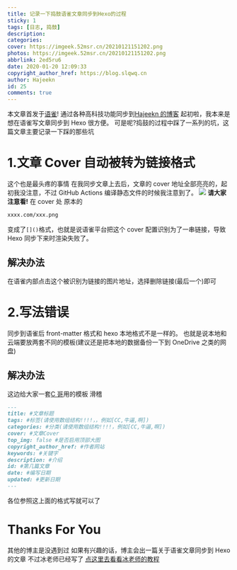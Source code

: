 ```yaml
---
title: 记录一下捣鼓语雀文章同步到Hexo的过程
sticky: 1
tags: [日志, 捣鼓]
description:
categories:
cover: https://imgeek.52msr.cn/20210121151202.png
photos: https://imgeek.52msr.cn/20210121151202.png
abbrlink: 2ed5ru6
date: 2020-01-20 12:09:33
copyright_author_href: https://blog.slqwq.cn
author: Hajeekn
id: 25
comments: true
---
```


本文章首发于[语雀](https://www.yuque.com/ladjeek/ygg4q6)!
通过各种高科技功能同步到[Hajeekn 的博客](https://blog.slqwq.cn)
起初啦，我本来是想在语雀写文章同步到 Hexo 很方便。
可是呢?捣鼓的过程中踩了一系列的坑，这篇文章主要记录一下踩的那些坑

# 1.文章 Cover 自动被转为链接格式

这个也是最头疼的事情
在我同步文章上去后，文章的 cover 地址全部亮亮的，起初我没注意，不过 GitHub Actions 编译静态文件的时候我注意到了。
![](https://npm.elemecdn.com/wytong-source/photos/PicGo/202204171051645.png#crop=0&crop=0&crop=1&crop=1&id=YzTPz&originalType=binary&ratio=1&rotation=0&showTitle=false&status=done&style=none&title=)
**请大家注意看!**
在 cover 处
原本的

```bash
xxxx.com/xxx.png
```

变成了`[]()`格式，也就是说语雀平台把这个 cover 配置识别为了一串链接，导致 Hexo 同步下来时渲染失败了。

## 解决办法

在语雀内部点击这个被识别为链接的图片地址，选择删除链接(最后一个)即可

# 2.写法错误

同步到语雀后 front-matter 格式和 hexo 本地格式不是一样的。
也就是说本地和云端要放两套不同的模板(建议还是把本地的数据备份一下到 OneDrive 之类的网盘)

## 解决办法

这边给大家一套[C 哥](blog.ccknbc.cc)用的模板
滑稽

```markdown
---
title: #文章标题
tags: #标签(请使用数组结构!!!!，，例如[CC,牛逼,啊])
categories: #分类(请使用数组结构!!!!，例如[CC,牛逼,啊])
cover: #文章Cover
top_img: false #是否启用顶部大图
copyright_author_href: #作者网站
keywords: #关键字
description: #介绍
id: #第几篇文章
date: #编写日期
updated: #更新日期
---
```

各位参照这上面的格式写就可以了

# Thanks For You

其他的博主是没遇到过
如果有兴趣的话，博主会出一篇关于语雀文章同步到 Hexo 的文章
不过冰老师已经写了
<a class="button--red" target="_blank" rel="noopener" href="https://zfe.space/post/554e.html">点这里去看看冰老师的教程</a>

